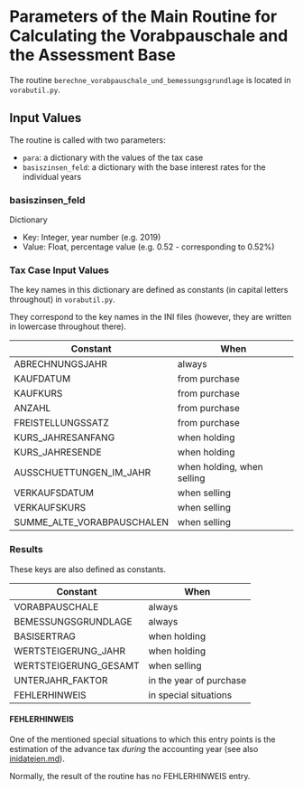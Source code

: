 # Parameters of the Main Routine for Calculating the Vorabpauschale and the Assessment Base

The routine `berechne_vorabpauschale_und_bemessungsgrundlage` is located in `vorabutil.py`.

## Input Values

The routine is called with two parameters:

 * `para`: a dictionary with the values of the tax case
 * `basiszinsen_feld`: a dictionary with the base interest rates for the individual years

### basiszinsen_feld

Dictionary

 * Key: Integer, year number (e.g. 2019)
 * Value: Float, percentage value (e.g. 0.52 - corresponding to 0.52%)

### Tax Case Input Values

The key names in this dictionary are defined as constants (in capital letters throughout) in `vorabutil.py`.

They correspond to the key names in the INI files (however, they are written in lowercase throughout there).


| Constant                   | When
| -------------------------- | ---------------
| ABRECHNUNGSJAHR            | always
| KAUFDATUM                  | from purchase
| KAUFKURS                   | from purchase
| ANZAHL                     | from purchase
| FREISTELLUNGSSATZ          | from purchase
| KURS_JAHRESANFANG          | when holding
| KURS_JAHRESENDE            | when holding
| AUSSCHUETTUNGEN_IM_JAHR    | when holding, when selling
| VERKAUFSDATUM              | when selling
| VERKAUFSKURS               | when selling
| SUMME_ALTE_VORABPAUSCHALEN | when selling

### Results

These keys are also defined as constants.

| Constant                   | When
| -------------------------- | ---------------
| VORABPAUSCHALE             | always
| BEMESSUNGSGRUNDLAGE        | always
| BASISERTRAG                | when holding
| WERTSTEIGERUNG_JAHR        | when holding
| WERTSTEIGERUNG_GESAMT      | when selling
| UNTERJAHR_FAKTOR           | in the year of purchase
| FEHLERHINWEIS              | in special situations

#### FEHLERHINWEIS

One of the mentioned special situations to which this entry points is the estimation of the advance tax *during* the accounting year (see also [inidateien.md](inidateien.md)).

Normally, the result of the routine has no FEHLERHINWEIS entry.